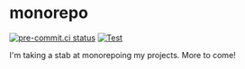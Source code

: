 # monorepo

[![pre-commit.ci status](https://results.pre-commit.ci/badge/github/shaldengeki/monorepo/main.svg)](https://results.pre-commit.ci/latest/github/shaldengeki/monorepo/main) [![Test](https://github.com/shaldengeki/monorepo/actions/workflows/main.yml/badge.svg)](https://github.com/shaldengeki/monorepo/actions/workflows/main.yml)

I'm taking a stab at monorepoing my projects. More to come!
